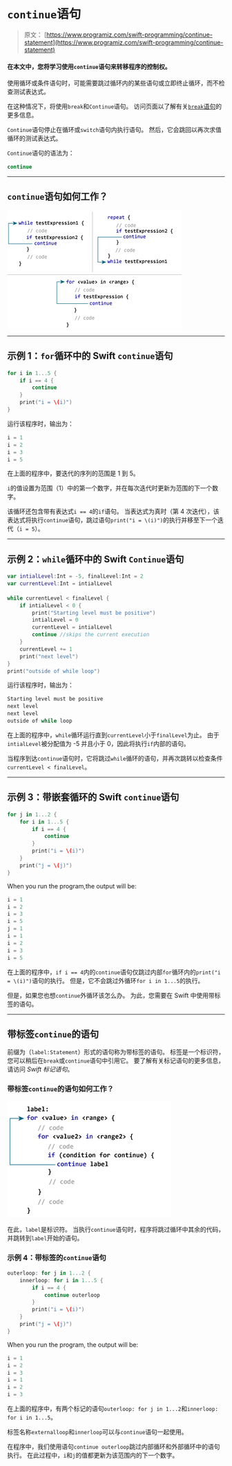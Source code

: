 # `continue`语句

> 原文： [https://www.programiz.com/swift-programming/continue-statement](https://www.programiz.com/swift-programming/continue-statement)

#### 在本文中，您将学习使用`continue`语句来转移程序的控制权。

使用循环或条件语句时，可能需要跳过循环内的某些语句或立即终止循环，而不检查测试表达式。

在这种情况下，将使用`break`和`Continue`语句。 访问页面以了解有关[`break`语句](/swift-programming/break-statement "Swift break statement")的更多信息。

`Continue`语句停止在循环或`switch`语句内执行语句。 然后，它会跳回以再次求值循环的测试表达式。

`Continue`语句的语法为：

```swift
continue
```

* * *

## `continue`语句如何工作？

![Swif continue statement](img/53b50742cc33de7059f81299958d0c78.png "How Swif continue statement works?")

* * *

## 示例 1：`for`循环中的 Swift `continue`语句

```swift
for i in 1...5 {
    if i == 4 {
        continue
    }
    print("i = \(i)")
} 
```

运行该程序时，输出为：

```swift
i = 1
i = 2
i = 3
i = 5 
```

在上面的程序中，要迭代的序列的范围是 1 到 5。

`i`的值设置为范围（1）中的第一个数字，并在每次迭代时更新为范围的下一个数字。

该循环还包含带有表达式`i == 4`的`if`语句。 当表达式为真时（第 4 次迭代），该表达式将执行`continue`语句，跳过语句`print("i = \(i)")`的执行并移至下一个迭代（`i = 5`）。

* * *

## 示例 2：`while`循环中的 Swift `Continue`语句

```swift
var intialLevel:Int = -5, finalLevel:Int = 2
var currentLevel:Int = intialLevel

while currentLevel < finalLevel {
    if intialLevel < 0 {
        print("Starting level must be positive")
        intialLevel = 0
        currentLevel = intialLevel
        continue //skips the current execution
    }
    currentLevel += 1
    print("next level")
}
print("outside of while loop") 
```

运行该程序时，输出为：

```swift
Starting level must be positive
next level
next level
outside of while loop 
```

在上面的程序中，`while`循环运行直到`currentLevel`小于`finalLevel`为止。 由于`intialLevel`被分配值为 -5 并且小于 0，因此将执行`if`内部的语句。

当程序到达`continue`语句时，它将跳过`while`循环的语句，并再次跳转以检查条件`currentLevel < finalLevel`。

* * *

## 示例 3：带嵌套循环的 Swift `continue`语句

```swift
for j in 1...2 {
    for i in 1...5 {
        if i == 4 {
            continue
        }
        print("i = \(i)")
    }
    print("j = \(j)")
} 
```

When you run the program,the output will be:

```swift
i = 1
i = 2
i = 3
i = 5
j = 1
i = 1
i = 2
i = 3
i = 5 
```

在上面的程序中，`if i == 4`内的`continue`语句仅跳过内部`for`循环内的`print("i = \(i)")`语句的执行。 但是，它不会跳过外循环`for i in 1...5`的执行。

但是，如果您也想`continue`外循环该怎么办。 为此，您需要在 Swift 中使用带标签的语句。

* * *

## 带标签`continue`的语句

前缀为（`label:Statement`）形式的语句称为带标签的语句。 标签是一个标识符，您可以稍后在`break`或`continue`语句中引用它。 要了解有关标记语句的更多信息，请访问 *Swift 标记语句*。

### 带标签`continue`的语句如何工作？

![Swift labeled statement with continue](img/b54f02ec7f4a68b1da120c7861967f48.png "How Swift labeled statement with continue works?")

在此，`label`是标识符。 当执行`continue`语句时，程序将跳过循环中其余的代码，并跳转到`label`开始的语句。

### 示例 4：带标签的`continue`语句

```swift
outerloop: for j in 1...2 {
    innerloop: for i in 1...5 {
        if i == 4 {
            continue outerloop
        }
        print("i = \(i)")
    }
    print("j = \(j)")
} 
```

When you run the program, the output will be:

```swift
i = 1
i = 2
i = 3
i = 1
i = 2
i = 3 
```

在上面的程序中，有两个标记的语句`outerloop: for j in 1...2`和`innerloop: for i in 1...5`。

标签名称`externalloop`和`innerloop`可以与`continue`语句一起使用。

在程序中，我们使用语句`continue outerloop`跳过内部循环和外部循环中的语句执行。 在此过程中，`i`和`j`的值都更新为该范围内的下一个数字。